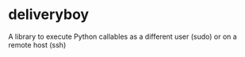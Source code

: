 # deliveryboy
A library to execute Python callables as a different user (sudo) or on a remote host (ssh)
